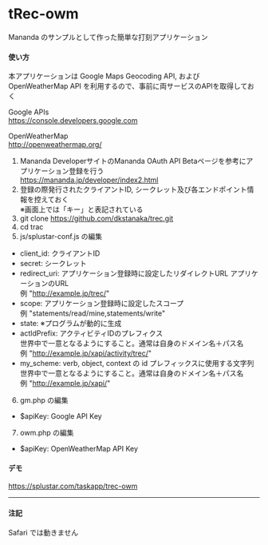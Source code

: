 # tRec-owm
Mananda のサンプルとして作った簡単な打刻アプリケーション

#### 使い方
本アプリケーションは Google Maps Geocoding API, および OpenWeatherMap API を利用するので、事前に両サービスのAPIを取得しておく  

Google APIs  
<https://console.developers.google.com>

OpenWeatherMap  
<http://openweathermap.org/>

1. Mananda DeveloperサイトのMananda OAuth API Betaページを参考にアプリケーション登録を行う  
<https://mananda.jp/developer/index2.html>
2. 登録の際発行されたクライアントID, シークレット及び各エンドポイント情報を控えておく  
※画面上では「キー」と表記されている
3. git clone https://github.com/dkstanaka/trec.git
4. cd trac
5. js/splustar-conf.js の編集  
 * client_id: クライアントID
 * secret: シークレット
 * redirect_uri: アプリケーション登録時に設定したリダイレクトURL
 アプリケーションのURL  
 例 "http://example.jp/trec/"
 * scope: アプリケーション登録時に設定したスコープ  
 例 "statements/read/mine,statements/write"  
 * state: ※プログラムが動的に生成
 * actIdPrefix: アクティビティIDのプレフィクス  
 世界中で一意となるようにすること。通常は自身のドメイン名＋パス名  
 例 "http://example.jp/xapi/activity/trec/"  
 * my_scheme: verb, object, context の id プレフィックスに使用する文字列
 世界中で一意となるようにすること。通常は自身のドメイン名＋パス名  
 例 "http://example.jp/xapi/"  
6. gm.php の編集  
 * $apiKey: Google API Key
7. owm.php の編集  
 * $apiKey: OpenWeatherMap API Key
#### デモ
https://splustar.com/taskapp/trec-owm

---
#### 注記
Safari では動きません
